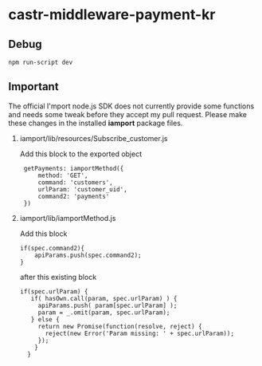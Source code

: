 # castr-middleware-payment-kr

## Debug 
`npm run-script dev`

## Important
The official I'mport node.js SDK does not currently provide some functions and needs some tweak before they accept my pull request. Please make these changes in the installed **iamport** package files.

1. iamport/lib/resources/Subscribe_customer.js
  
    Add this block to the exported object
   ```
    getPayments: iamportMethod({
        method: 'GET',
        command: 'customers',
        urlParam: 'customer_uid',
        command2: 'payments'
    })
   ```

2. iamport/lib/iamportMethod.js

    Add this block
    ```
    if(spec.command2){
        apiParams.push(spec.command2);
    }
    ```
    after this existing block
    ```
    if(spec.urlParam) {
       if( hasOwn.call(param, spec.urlParam) ) {
         apiParams.push( param[spec.urlParam] );
         param = _.omit(param, spec.urlParam);
       } else {
         return new Promise(function(resolve, reject) {
           reject(new Error('Param missing: ' + spec.urlParam));
         });
        }
      }
    ```